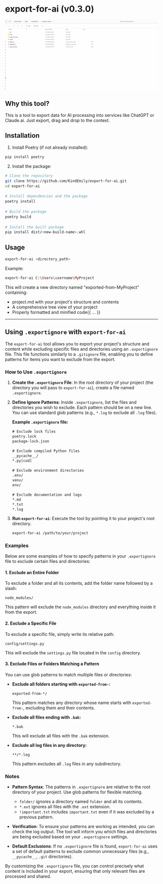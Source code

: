 # export-for-ai (v0.3.0)
![usage gif](https://github.com/KindEmily/export-for-ai/blob/main/demo/export-for-ai-usage.gif?raw=true)

## Why this tool? 
This is a tool to export data for AI processing into services like ChatGPT or Claude.ai. 
Just export, drag and drop to the context.

## Installation

1. Install Poetry (if not already installed):
```bash
pip install poetry
```
2. Install the package:
```bash
# Clone the repository
git clone https://github.com/KindEmily/export-for-ai.git
cd export-for-ai

# Install dependencies and the package
poetry install

# Build the package
poetry build

# Install the built package
pip install dist/<new-build-name>.whl
```
## Usage

```bash
export-for-ai <directory_path>
```
Example:
```bash
export-for-ai C:\Users\username\MyProject
```
This will create a new directory named "exported-from-MyProject" containing:
- project.md with your project's structure and contents
- A comprehensive tree view of your project
- Properly formatted and minified code{{ ... }}

----

## Using `.exportignore` with `export-for-ai`

The `export-for-ai` tool allows you to export your project's structure and content while excluding specific files and directories using an `.exportignore` file. This file functions similarly to a `.gitignore` file, enabling you to define patterns for items you want to exclude from the export.

### How to Use `.exportignore`

1. **Create the `.exportignore` File**: In the root directory of your project (the directory you will pass to `export-for-ai`), create a file named `.exportignore`.

2. **Define Ignore Patterns**: Inside `.exportignore`, list the files and directories you wish to exclude. Each pattern should be on a new line. You can use standard glob patterns (e.g., `*.log` to exclude all `.log` files).

   **Example `.exportignore` file:**
   ```
   # Exclude lock files
   poetry.lock
   package-lock.json

   # Exclude compiled Python files
   __pycache__/
   *.py[cod]

   # Exclude environment directories
   .env/
   venv/
   env/

   # Exclude documentation and logs
   *.md
   *.txt
   *.log
   ```

3. **Run `export-for-ai`**: Execute the tool by pointing it to your project's root directory.
   ```bash
   export-for-ai /path/to/your/project
   ```

### Examples

Below are some examples of how to specify patterns in your `.exportignore` file to exclude certain files and directories:

#### 1. Exclude an Entire Folder

To exclude a folder and all its contents, add the folder name followed by a slash:

```
node_modules/
```

This pattern will exclude the `node_modules` directory and everything inside it from the export.

#### 2. Exclude a Specific File

To exclude a specific file, simply write its relative path:

```
config/settings.py
```

This will exclude the `settings.py` file located in the `config` directory.

#### 3. Exclude Files or Folders Matching a Pattern

You can use glob patterns to match multiple files or directories:

- **Exclude all folders starting with `exported-from-`:**

  ```
  exported-from-*/
  ```

  This pattern matches any directory whose name starts with `exported-from-`, excluding them and their contents.

- **Exclude all files ending with `.bak`:**

  ```
  *.bak
  ```

  This will exclude all files with the `.bak` extension.

- **Exclude all log files in any directory:**

  ```
  **/*.log
  ```

  This pattern excludes all `.log` files in any subdirectory.

### Notes

- **Pattern Syntax**: The patterns in `.exportignore` are relative to the root directory of your project. Use glob patterns for flexible matching.
  - `folder/` ignores a directory named `folder` and all its contents.
  - `*.ext` ignores all files with the `.ext` extension.
  - `!important.txt` includes `important.txt` even if it was excluded by a previous pattern.

- **Verification**: To ensure your patterns are working as intended, you can check the log output. The tool will inform you which files and directories are being excluded based on your `.exportignore` settings.

- **Default Exclusions**: If no `.exportignore` file is found, `export-for-ai` uses a set of default patterns to exclude common unnecessary files (e.g., `__pycache__`, `.git` directories).

By customizing the `.exportignore` file, you can control precisely what content is included in your export, ensuring that only relevant files are processed and shared.